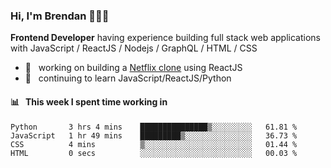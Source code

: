 ### Hi, I'm Brendan 👨🏻‍💻

<b>Frontend Developer</b> having experience building full stack web applications with JavaScript / ReactJS / Nodejs / GraphQL / HTML / CSS</p>

 - 🚀 	&nbsp; working on building a [Netflix clone](https://github.com/brendantfinn/netflix-clone) using ReactJS
 - 🌱 	&nbsp; continuing to learn JavaScript/ReactJS/Python

 
 
#### 📊 	&nbsp; This week I spent time working in
<!--START_SECTION:waka-->
```text
Python       3 hrs 4 mins    ███████████████▒░░░░░░░░░   61.81 % 
JavaScript   1 hr 49 mins    █████████▒░░░░░░░░░░░░░░░   36.73 % 
CSS          4 mins          ▒░░░░░░░░░░░░░░░░░░░░░░░░   01.44 % 
HTML         0 secs          ░░░░░░░░░░░░░░░░░░░░░░░░░   00.03 % 
```
<!--END_SECTION:waka-->
